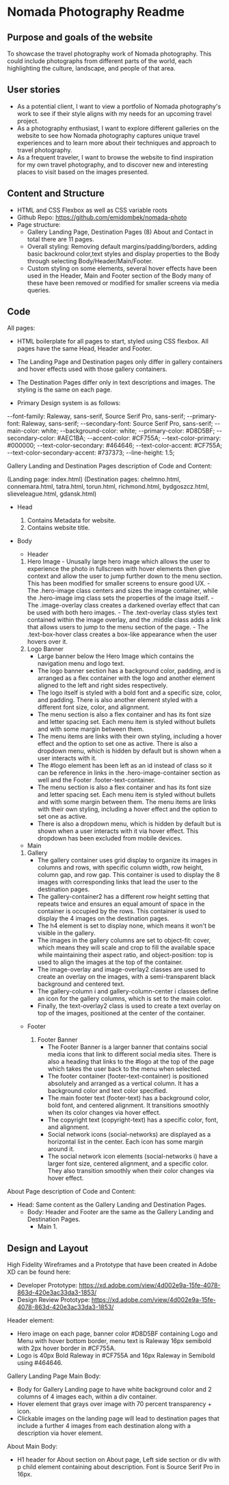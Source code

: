 
# Nomada Photography Readme

## Purpose and goals of the website

To showcase the travel photography work of Nomada photography. This could include photographs from different parts of the world, each highlighting the culture, landscape, and people of that area.

## User stories

- As a potential client, I want to view a portfolio of Nomada photography's work to see if their style aligns with my needs for an upcoming travel project.
- As a photography enthusiast, I want to explore different galleries on the website to see how Nomada photography captures unique travel experiences and to learn more about their techniques and approach to travel photography.
- As a frequent traveler, I want to browse the website to find inspiration for my own travel photography, and to discover new and interesting places to visit based on the images presented.

## Content and Structure

- HTML and CSS Flexbox as well as CSS variable roots
- Github Repo: <https://github.com/emidombek/nomada-photo>
- Page structure:
  - Gallery Landing Page, Destination Pages (8) About and Contact in total there are 11 pages.
  - Overall styling: Removing default margins/padding/borders, adding basic backround color,text styles and display properties to the Body through selecting Body/Header/Main/Footer.
  - Custom styling on some elements, several hover effects have been used in the Header, Main and Footer section of the Body many of these have been removed or modified for smaller screens via media queries.

## Code

All pages:

- HTML boilerplate for all pages to start, styled using CSS flexbox. All pages have the same Head, Header and Footer.
- The Landing Page and Destination pages only differ in gallery containers and hover effects used with those gallery containers.
- The Destination Pages differ only in text descriptions and images. The styling is the same on each page.

- Primary Design system is as follows:

 --font-family: Raleway, sans-serif, Source Serif Pro, sans-serif;
  --primary-font: Raleway, sans-serif;
  --secondary-font: Source Serif Pro, sans-serif;
  --main-color: white;
  --background-color: white;
  --primary-color: #D8D5BF;
  --secondary-color: #AEC1BA;
  --accent-color: #CF755A;
  --text-color-primary: #000000;
  --text-color-secondary: #464646;
  --text-color-accent: #CF755A;
  --text-color-secondary-accent: #737373;
  --line-height: 1.5;

Gallery Landing and Destination Pages description of Code and Content:

(Landing page: index.html) (Destination pages: chelmno.html, connemara.html, tatra.html, torun.html, richmond.html, bydgoszcz.html, slieveleague.html, gdansk.html)

- Head

  1. Contains Metadata for website.
  2. Contains website title.

- Body

  - Header

  1. Hero Image
         - Unusally large hero image which allows the user to experience the photo in fullscreen with hover elements then give context and allow the user to jump further down to the menu section. This has been modified for smaller screens to ensure good UX.
         - The .hero-image class centers and sizes the image container, while the .hero-image img class sets the properties of the image itself.
         - The .image-overlay class creates a darkened overlay effect that can be used with both hero images.
         - The .text-overlay class styles text contained within the image overlay, and the .middle class adds a link that allows users to jump to the menu section of the page.
         - The .text-box-hover class creates a box-like appearance when the user hovers over it.
  2. Logo Banner
        - Large banner below the Hero Image which contains the navigation menu and logo text.
        - The logo banner section has a background color, padding, and is arranged as a flex container with the logo and another element aligned to the left and right sides respectively.
        - The logo itself is styled with a bold font and a specific size, color, and padding. There is also another element styled with a different font size, color, and alignment.
        - The menu section is also a flex container and has its font size and letter spacing set. Each menu item is styled without bullets and with some margin between them.
        - The menu items are links with their own styling, including a hover effect and the option to set one as active. There is also a dropdown menu, which is hidden by default but is shown when a user interacts with it.
        - The #logo element has been left as an id instead of class so it can be reference in links in the .hero-image-container section as well and the Footer .footer-text-container.
        - The menu section is also a flex container and has its font size and letter spacing set. Each menu item is styled without bullets and with some margin between them. The menu items are links with their own styling, including a hover effect and the option to set one as active.
        - There is also a dropdown menu, which is hidden by default but is shown when a user interacts with it via hover effect. This dropdown has been excluded from mobile devices.

  - Main

   1. Gallery
        - The gallery container uses grid display to organize its images in columns and rows, with specific column width, row height, column gap, and row gap. This container is used to display the 8 images with corresponding links that lead the user to the destination pages.
        - The gallery-container2 has a different row height setting that repeats twice and ensures an equal amount of space in the container is occupied by the rows. This container is used to display the 4 images on the destination pages.
        - The h4 element is set to display none, which means it won't be visible in the gallery.
        - The images in the gallery columns are set to object-fit: cover, which means they will scale and crop to fill the available space while maintaining their aspect ratio, and object-position: top is used to align the images at the top of the container.
        - The image-overlay and image-overlay2 classes are used to create an overlay on the images, with a semi-transparent black background and centered text.
        - The gallery-column i and gallery-column-center i classes define an icon for the gallery columns, which is set to the main color.
        - Finally, the text-overlay2 class is used to create a text overlay on top of the images, positioned at the center of the container.

  - Footer

    1. Footer Banner
        - The Footer Banner is a larger banner that contains social media icons that link to different social media sites. There is also a heading that links to the #logo at the top of the page which takes the user back to the menu when selected.
        - The footer container (footer-text-container) is positioned absolutely and arranged as a vertical column. It has a background color and text color specified.
        - The main footer text (footer-text) has a background color, bold font, and centered alignment. It transitions smoothly when its color changes via hover effect.
        - The copyright text (copyright-text) has a specific color, font, and alignment.
        - Social network icons (social-networks) are displayed as a horizontal list in the center. Each icon has some margin around it.
        - The social network icon elements (social-networks i) have a larger font size, centered alignment, and a specific color. They also transition smoothly when their color changes via hover effect.

About Page description of Code and Content:

- Head: Same content as the Gallery Landing and Destination Pages.
  - Body: Header and Footer are the same as the Gallery Landing and Destination Pages.
    - Main
        1.

## Design and Layout

High Fidelity Wireframes and a Prototype that have been created in Adobe XD can be found here:

- Developer Prototype: <https://xd.adobe.com/view/4d002e9a-15fe-4078-863d-420e3ac33da3-1853/>
- Design Review Prototype: <https://xd.adobe.com/view/4d002e9a-15fe-4078-863d-420e3ac33da3-1853/>

Header element:

- Hero image on each page, banner color #D8D5BF containing Logo and Menu with hover bottom border, menu text is Raleway 16px semibold with 2px hover border in #CF755A.
- Logo is 40px Bold Raleway in #CF755A and 16px Raleway in Semibold using #464646.

Gallery Landing Page Main Body:

- Body for Gallery Landing page to have white background color and 2 columns of 4 images each, within a div container.
- Hover element that grays over image with 70 percent transparency + icon.
- Clickable images on the landing page will lead to destination pages that include a further 4 images from each destination along with a description via hover element.

About Main Body:

- H1 header for About section on About page, Left side section or div with p child element containing about description. Font is Source Serif Pro in 16px.
